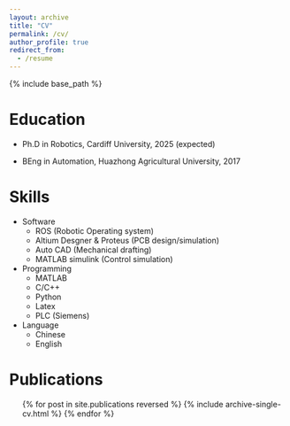 ```yaml
---
layout: archive
title: "CV"
permalink: /cv/
author_profile: true
redirect_from:
  - /resume
---
```


{% include base_path %}

Education
======
* Ph.D in Robotics, Cardiff University, 2025 (expected)
<!-- * M.S. in Jekyll, GitHub University, 2014 -->
* BEng in Automation, Huazhong Agricultural University, 2017

<!-- Work experience
======
* Spring 2024: Academic Pages Collaborator
  * Github University
  * Duties includes: Updates and improvements to template
  * Supervisor: The Users

* Fall 2015: Research Assistant
  * Github University
  * Duties included: Merging pull requests
  * Supervisor: Professor Hub

* Summer 2015: Research Assistant
  * Github University
  * Duties included: Tagging issues
  * Supervisor: Professor Git -->
  
Skills
======
* Software
  * ROS (Robotic Operating system)
  * Altium Desgner & Proteus (PCB design/simulation)
  * Auto CAD (Mechanical drafting)
  * MATLAB simulink (Control simulation)
* Programming
  * MATLAB
  * C/C++
  * Python
  * Latex
  * PLC (Siemens)
* Language
  * Chinese
  * English

Publications
======
  <ul>{% for post in site.publications reversed %}
    {% include archive-single-cv.html %}
  {% endfor %}</ul>
  
<!-- Talks
======
  <ul>{% for post in site.talks reversed %}
    {% include archive-single-talk-cv.html  %}
  {% endfor %}</ul> -->
  
<!-- Teaching
======
  <ul>{% for post in site.teaching reversed %}
    {% include archive-single-cv.html %}
  {% endfor %}</ul> -->
  
<!-- Service and leadership
======
* Currently signed in to 43 different slack teams -->
